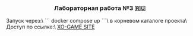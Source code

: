 <h3 align="center">Лабораторная работа №3 🇷🇺</h3>
<a align="center">Запуск через:</a>\
```
docker compose up
```\
<a align="center">в корневом каталоге проекта</a>\
<a align="center">Доступ по ссылке:</a>\
<a align="center" href="https://localhost:8080">XO-GAME SITE</a>
